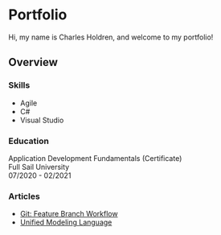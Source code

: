 # Portfolio

Hi, my name is Charles Holdren, and welcome to my portfolio!<br>
## Overview
### Skills

- Agile
- C#
- Visual Studio

### Education
Application Development Fundamentals (Certificate)<br>
Full Sail University<br>
07/2020 - 02/2021

### Articles

- [Git: Feature Branch Workflow](https://holdrencharles-fs.github.io/Portfolio/docs/Holdren-Charles-Feature-Branch-Workflow)
- [Unified Modeling Language](https://holdrencharles-fs.github.io/Portfolio/docs/Unified%20Modeling%20Language/HoldrenCharles-UnifiedModelingLanguage)

